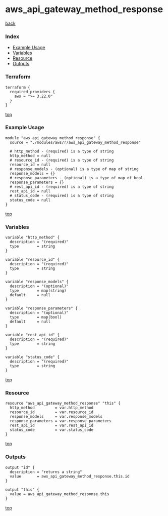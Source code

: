 # aws_api_gateway_method_response
[back](../aws.md)
### Index
- [Example Usage](#example-usage)
- [Variables](#variables)
- [Resource](#resource)
- [Outputs](#outputs)
### Terraform
```hcl
terraform {
  required_providers {
    aws = ">= 3.22.0"
  }
}
```
[top](#index)
### Example Usage
```hcl
module "aws_api_gateway_method_response" {
  source = "./modules/aws/r/aws_api_gateway_method_response"

  # http_method - (required) is a type of string
  http_method = null
  # resource_id - (required) is a type of string
  resource_id = null
  # response_models - (optional) is a type of map of string
  response_models = {}
  # response_parameters - (optional) is a type of map of bool
  response_parameters = {}
  # rest_api_id - (required) is a type of string
  rest_api_id = null
  # status_code - (required) is a type of string
  status_code = null
}
```
[top](#index)
### Variables
```hcl
variable "http_method" {
  description = "(required)"
  type        = string
}

variable "resource_id" {
  description = "(required)"
  type        = string
}

variable "response_models" {
  description = "(optional)"
  type        = map(string)
  default     = null
}

variable "response_parameters" {
  description = "(optional)"
  type        = map(bool)
  default     = null
}

variable "rest_api_id" {
  description = "(required)"
  type        = string
}

variable "status_code" {
  description = "(required)"
  type        = string
}
```
[top](#index)

### Resource
```hcl
resource "aws_api_gateway_method_response" "this" {
  http_method         = var.http_method
  resource_id         = var.resource_id
  response_models     = var.response_models
  response_parameters = var.response_parameters
  rest_api_id         = var.rest_api_id
  status_code         = var.status_code
}
```
[top](#index)
### Outputs
```hcl
output "id" {
  description = "returns a string"
  value       = aws_api_gateway_method_response.this.id
}

output "this" {
  value = aws_api_gateway_method_response.this
}
```
[top](#index)
